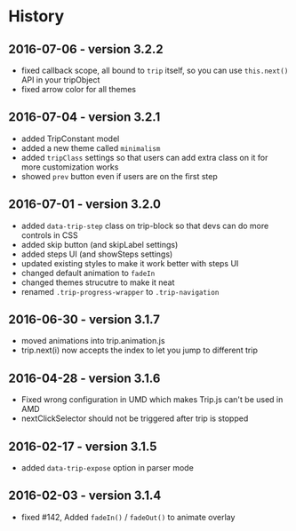 # History

## 2016-07-06 - version 3.2.2

+ fixed callback scope, all bound to `trip` itself, so you can use `this.next()` API in your tripObject
+ fixed arrow color for all themes

## 2016-07-04 - version 3.2.1
+ added TripConstant model
+ added a new theme called `minimalism`
+ added `tripClass` settings so that users can add extra class on it for more customization works
+ showed `prev` button even if users are on the first step

## 2016-07-01 - version 3.2.0

+ added `data-trip-step` class on trip-block so that devs can do more controls in CSS
+ added skip button (and skipLabel settings)
+ added steps UI (and showSteps settings)
+ updated existing styles to make it work better with steps UI
+ changed default animation to `fadeIn`
+ changed themes strucutre to make it neat
+ renamed `.trip-progress-wrapper` to `.trip-navigation`

## 2016-06-30 - version 3.1.7

+ moved animations into trip.animation.js
+ trip.next(i) now accepts the index to let you jump to different trip

## 2016-04-28 - version 3.1.6

+ Fixed wrong configuration in UMD which makes Trip.js can't be used in AMD
+ nextClickSelector should not be triggered after trip is stopped

## 2016-02-17 - version 3.1.5

+ added `data-trip-expose` option in parser mode

## 2016-02-03 - version 3.1.4

+ fixed #142, Added `fadeIn()` / `fadeOut()` to animate overlay

